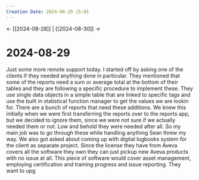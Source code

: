 ```yaml
---
Creation Date: 2024-08-29 15:01
---
```


<- [[2024-08-28]] | [[2024-08-30]]  ->

# 2024-08-29
Just some more remote support today. I started off by asking one of the clients if they needed anything done in particular. They mentioned that some of the reports need a sum or average total at the bottom of their tables and they are following a specific procedure to implement these. They use single data objects in a simple table that are linked to specific tags and use the built in statistical function manager to get the values we are lookin for. There are a bunch of reports that need these additions. We knew this initially when we were first transferring the reports over to the reports app, but we decided to ignore them, since we were not sure if we actually needed them or not. Low and behold they were needed after all. So my main job was to go through these while handling anything Sean threw my way. We also got asked about coming up with digital logbooks system for the client as separate project. Since the license they have from Aveva covers all the software they own they can just pickup new Aveva products with no issue at all. This piece of software would cover asset management, employing certification and training progress and issue reporting. They want to upg